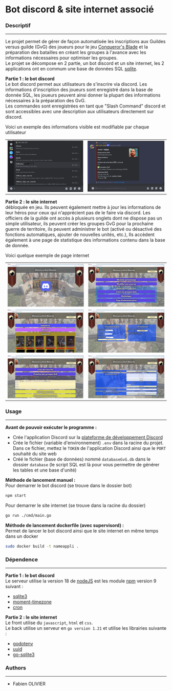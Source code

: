 # Bot discord & site internet associé

### Descriptif
_______
Le projet permet de gérer de façon automatisée les inscriptions aux Guildes versus guilde (GvG) des joueurs pour le jeu [Conqueror's Blade](https://conqblade.com/fr) et la préparation des batailles en créant les groupes à l'avance avec les informations nécessaires pour optimiser les groupes.<br>
Le projet se décompose en 2 partie, un bot discord et un site internet, les 2 applications ont en commum une base de données SQL [sqlite](https://www.sqlite.org).

**Partie 1 : le bot discord** <br>
Le bot discord permet aux utilisateurs de s'inscrire via discord. Les informations d'inscription des joueurs sont enregistré dans la base de donnée SQL, les joueurs peuvent ainsi donner la plupart des informations nécessaires à la préparation des GvG.<br>
Les commandes sont enregistrées en tant que "Slash Command" discord et sont accessibles avec une description aux utilisateurs directement sur discord.

Voici un exemple des informations visible est modifiable par chaque utilisateur <br>
<table align= "center" width="95%">
    <tbody>
        <tr>
            <td><img src="./img/listcommand.png"></td>
            <td><img src="./img/data.png"></td>
        </tr>   
    </tbody>
</table>

**Partie 2 : le site internet** <br>
débloquée en jeu. Ils peuvent également mettre à jour les informations de leur héros pour ceux qui n'apprécient pas de le faire via discord.
Les officiers de la guilde ont accès à plusieurs onglets dont ne dispose pas un simple utilisateur, ils peuvent créer les groupes GvG pour la prochaine guerre de territoire, ils peuvent administrer le bot (activé ou désactivé des fonctions automatiques, ajouter de nouvelles unités, etc.), Ils accèdent également à une page de statistique des informations contenu dans la base de donnée.

Voici quelque exemple de page internet <br>
<table align= "center" width="95%">
    <tbody>
        <tr>
            <td><img src="./img/connexion.png"></td>
            <td><img src="./img/home.png"></td>
        </tr>
        <tr>
            <td><img src="./img/caserne.png"></td>
            <td><img src="./img/charactercard.png"></td>
        </tr>
        <tr>
            <td><img src="./img/creategroup.png"></td>
            <td><img src="./img/administration.png"></td>
        </tr>    
    </tbody>
</table>


### Usage
_______
**Avant de pouvoir exécuter le programme :**<br>
- Crée l'application Discord sur la [plateforme de développement Discord](https://discord.com/developers/applications) 
- Crée le fichier (variable d'environnement) `.env` dans la racine du projet. Dans ce fichier, mettez le `TOKEN` de l'application Discord ainsi que le `PORT` souhaité du site web
- Créé le fichier (base de données) nommé `databaseGvG.db` dans le dossier `database` (le script SQL est là pour vous permettre de générer les tables et une base d'unité)

**Méthode de lancement manuel :** <br>
Pour demarrer le bot discord (se trouve dans le dossier bot)
```sh
npm start
```
Pour demarrer le site internet (se trouve dans la racine du dossier)
```sh
go run ./cmd/main.go
```

**Méthode de lancement dockerfile (avec supervisord) :**<br>
Permet de lancer le bot discord ainsi que le site internet en même temps dans un docker 
```sh
sudo docker build -t nameappli .
```


### Dépendence
_______
**Partie 1 : le bot discord** <br>
Le serveur utilise la version 18 de [nodeJS](https://nodejs.org/en) est les module [npm](https://www.npmjs.com) version 9 suivant :<br>
- [sqlite3](https://www.npmjs.com/package/sqlite3)
- [moment-timezone](https://www.npmjs.com/package/moment-timezone)
- [cron](https://www.npmjs.com/package/cron)

**Partie 2 : le site internet** <br>
Le front utilise du `javascript`, `html` et `css`.<br>
Le back utilise un serveur en `go version 1.21` et utilise les librairies suivante :
- [godotenv](https://github.com/joho/godotenv)
- [uuid](https://github.com/gofrs/uuid)
- [go-sqlite3](https://github.com/mattn/go-sqlite3)

### Authors
_______
+ Fabien OLIVIER